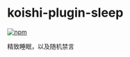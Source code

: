 # koishi-plugin-sleep

[![npm](https://img.shields.io/npm/v/koishi-plugin-sleep?style=flat-square)](https://www.npmjs.com/package/koishi-plugin-sleep)

精致睡眠，以及随机禁言
